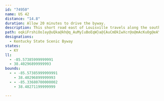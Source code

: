 ```yaml
---
id: "74950"
name: US 42
distance: "14.8"
duration: Allow 20 minutes to drive the byway.
description: This short road east of Louisville travels along the south shore of the Ohio River between Goshen and Sligo.
path: oqkiFrshiOo]ay@uQka@kh@q_AuMy[uBoEqW}a@{AuCmDkIwXcr@o@mAcKuOg@eAYmAcAgHm@sGUuIBeHt@kVEuCiEwn@aAwIwAaIoJe^}@yB{AyC}NqVeAcD]iC?sFjBe_AAaG[eG{MglAgAoHu@eEcAeEuAcFaDyI_Vml@_BgFw@gDgSupAiLutAU_B]uAyA}Ck`@as@}@uBi@_C[aDs@}][{Bw@kBoAqA_Aa@o_@uKiBs@_Am@aCqBaNuLy@eAeBuCgf@oy@uAgDa@yAa@qCOaBwBse@SsCqAgKs@_E_A_C}A{Cu@{BY}As@}HY_GfAgK@aCoCe`@UkFD{A^oDfIsq@RuCrDm_A`@wB`BkD`@aBv@wA^K
designations:
  - Kentucky State Scenic Byway
states:
  - KY
ll:
  - -85.57385999999991
  - 38.40296899999993
bounds:
  - - -85.57385999999991
    - 38.40296899999993
  - - -85.33680700000002
    - 38.48271199999999

---
```


